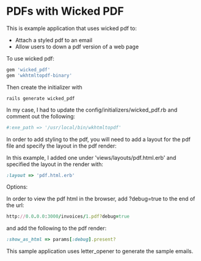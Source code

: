 # PDFs with Wicked PDF

This is example application that uses wicked pdf to:
* Attach a styled pdf to an email
* Allow users to down a pdf version of a web page

To use wicked pdf:
```ruby
gem 'wicked_pdf'
gem 'wkhtmltopdf-binary'
```

Then create the initializer with

    rails generate wicked_pdf

In my case, I had to update the config/initializers/wicked_pdf.rb and comment out the following:

```ruby
#:exe_path => '/usr/local/bin/wkhtmltopdf'
```

In order to add styling to the pdf, you will need to add a layout for the pdf file and specify the layout in the pdf render:

In this example, I added one under 'views/layouts/pdf.html.erb' and specified the layout in the render with:
```ruby
:layout => 'pdf.html.erb'
```

Options:

In order to view the pdf html in the browser, add ?debug=true to the end of the url:

```ruby
http://0.0.0.0:3000/invoices/1.pdf?debug=true
```

and add the following to the pdf render:

```ruby
:show_as_html => params[:debug].present?
````

This sample application uses letter_opener to generate the sample emails.
